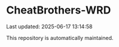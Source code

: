 # CheatBrothers-WRD

Last updated: 2025-06-17 13:14:58

This repository is automatically maintained.
